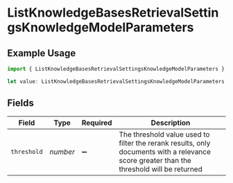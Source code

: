 # ListKnowledgeBasesRetrievalSettingsKnowledgeModelParameters

## Example Usage

```typescript
import { ListKnowledgeBasesRetrievalSettingsKnowledgeModelParameters } from "@orq-ai/node/models/operations";

let value: ListKnowledgeBasesRetrievalSettingsKnowledgeModelParameters = {};
```

## Fields

| Field                                                                                                                                    | Type                                                                                                                                     | Required                                                                                                                                 | Description                                                                                                                              |
| ---------------------------------------------------------------------------------------------------------------------------------------- | ---------------------------------------------------------------------------------------------------------------------------------------- | ---------------------------------------------------------------------------------------------------------------------------------------- | ---------------------------------------------------------------------------------------------------------------------------------------- |
| `threshold`                                                                                                                              | *number*                                                                                                                                 | :heavy_minus_sign:                                                                                                                       | The threshold value used to filter the rerank results, only documents with a relevance score greater than the threshold will be returned |